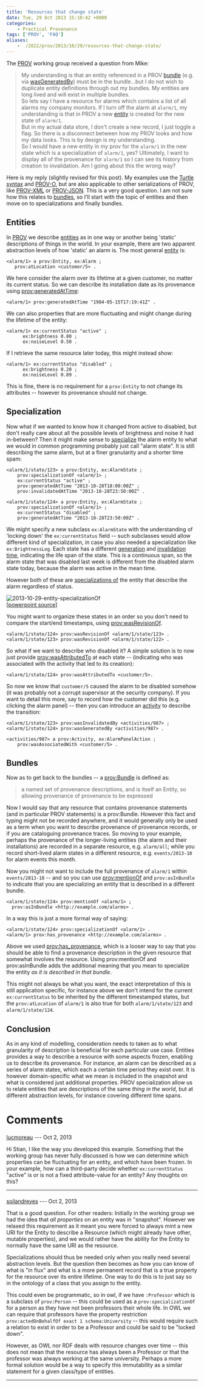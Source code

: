 ```yaml
---
title: 'Resources that change state'
date: Tue, 29 Oct 2013 15:10:42 +0000
categories:
    - Practical Provenance
tags: ['PROV', 'FAQ']
aliases:
    -  /2022/prov/2013/10/29/resources-that-change-state/
---
```


The [PROV](http://www.w3.org/TR/prov-overview/ "PROV overview") working group received a question from Mike:

> My understanding is that an entity referenced in a PROV [bundle](http://www.w3.org/TR/prov-dm/#component4 "bundle") (e.g. via [wasGeneratedBy](http://www.w3.org/TR/prov-dm/#term-Generation "generation")) must be in the bundle...but I do not wish to duplicate entity definitions through out my bundles. My entities are long lived and will exist in multiple bundles.   
> So lets say I have a resource for alarms which contains a list of all alarms my company monitors. If I turn off the alarm at `alarm/1`, my understanding is that in PROV a new [entity](http://www.w3.org/TR/prov-dm/#term-entity "entity") is created for the new state of `alarm/1`.   
> But in my actual data store, I don't create a new record, I just toggle a flag. So there is a disconnect between how my PROV looks and how my data looks. This is by design is my understanding.   
> So I would have a new entity in my prov for the `alarm/1` in the new state which is a specialization of `alarm/1`, yes? Ultimately, I want to display all of the provenance for `alarm/1` so I can see its history from creation to invalidation. Am I going about this the wrong way?

Here is my reply (slightly revised for this post). My examples use the [Turtle syntax](http://www.w3.org/TR/turtle/ "Turtle, Terse RDF Triple Language") and [PROV-O](http://www.w3.org/TR/prov-o/), but are also applicable to other serializations of PROV, like [PROV-XML](http://www.w3.org/TR/prov-xml/ "PROV-XML") or [PROV-JSON](http://provenance.ecs.soton.ac.uk/prov-json/). This is a very good question. I am not sure how this relates to [bundles](http://www.w3.org/TR/prov-dm/#component4 "bundles"), so I'll start with the topic of entities and then move on to specializations and finally bundles.

Entities
--------

In [PROV](http://www.w3.org/TR/prov-primer/ "PROV primer") we describe [entities](http://www.w3.org/TR/prov-dm/#term-entity "entity") as in one way or another being 'static' descriptions of things in the world. In your example, there are two apparent abstraction levels of how 'static' an alarm is. The most general [entity](http://www.w3.org/TR/prov-o/#Entity "prov:Entity") is: 

```turtle
<alarm/1> a prov:Entity, ex:Alarm ;
   prov:atLocation <customer/5> .
``` 

We here consider the alarm over its lifetime at a given customer, no matter its current status. So we can describe its installation date as its provenance using [prov:generatedAtTime](http://www.w3.org/TR/prov-o/#generatedAtTime "prov:generatedAtTime"): 

```turtle
<alarm/1> prov:generatedAtTime "1984-05-15T17:19:41Z" .
```

We can also properties that are more fluctuating and might change during the lifetime of the entity: 

```turtle
<alarm/1> ex:currentStatus "active" ;
      ex:brightness 0.80 ;
      ex:noiseLevel 0.50 .
``` 

If I retrieve the same resource later today, this might instead show: 

```turtle
<alarm/1> ex:currentStatus "disabled" ;
      ex:brightness 0.20 ;
      ex:noiseLevel 0.89 .
``` 

This is fine, there is no requirement for a `prov:Entity` to not change its attributes -- however its provenance should not change.

Specialization
--------------

Now what if we wanted to know how it changed from active to disabled, but don't really care about all the possible levels of brightness and noise it had in-between? Then it might make sense to [specialize](http://www.w3.org/TR/prov-dm/#component5 "PROV-DM: Alternate Entities") the alarm entity to what we would in common programming probably just call "alarm state". It is still describing the same alarm, but at a finer granularity and a shorter time spam: 

```turtle
<alarm/1/state/123> a prov:Entity, ex:AlarmState ;
    prov:specializationOf <alarm/1> ;
    ex:currentStatus "active" ;
    prov:generatedAtTime "2013-10-28T18:00:00Z" ;
    prov:invalidatedAtTime "2013-10-28T23:50:00Z" .

<alarm/1/state/124> a prov:Entity, ex:AlarmState ;
    prov:specializationOf <alarm/1> ;
    ex:currentStatus "disabled" ;
    prov:generatedAtTime "2013-10-28T23:50:00Z" .
```

We might specify a new subclass `ex:AlarmState` with the understanding of 'locking down' the `ex:currentStatus` field -- such subclasses would allow different kind of specialization, in case you also needed a specialization like `ex:BrightnessLog`. Each state has a different [generation](http://www.w3.org/TR/prov-o/#generatedAtTime "prov:generatedAtTime") and [invalidation time](http://www.w3.org/TR/prov-o/#invalidatedAtTime "prov:invalidatedAtTime"), indicating the life span of the state. This is a continuous span, so the alarm state that was disabled last week is different from the disabled alarm state today, because the alarm was active in the mean time. 

However both of these are [specializations of](http://www.w3.org/TR/prov-o/#specializationOf "prov:specializationOf") the entity that describe the alarm regardless of status. 

![2013-10-29-entity-specializationOf](2013-10-29-entity-specializationof.png)  
[[powerpoint source](2013-10-29-entity-specializationOf.pptx)]

You might want to organize these states in an order so you don't need to compare the start/end timestamps, using [prov:wasRevisionOf](http://www.w3.org/TR/prov-o/#wasRevisionOf "prov:wasRevisionOf"). 

```turtle
<alarm/1/state/124> prov:wasRevisionOf <alarm/1/state/123> .
<alarm/1/state/123> prov:wasRevisionOf <alarm/1/state/122> .
```

So what if we want to describe who disabled it? A simple solution is to now just provide [prov:wasAttributedTo](http://www.w3.org/TR/prov-o/#wasAttributedTo "prov:wasAttributedTo") at each state -- (indicating who was associated with the activity that led to its creation): 

```turtle
<alarm/1/state/124> prov:wasAttributedTo <customer/5>.
```

So now we know that `customer/5` caused the alarm to be disabled somehow (it was probably not a corrupt supervisor at the security company). If you want to detail this more, say to record how the customer did this (e.g. clicking the alarm panel) -- then you can introduce an [activity](http://www.w3.org/TR/prov-o/#Activity "prov:Activity") to describe the transition: 

```turtle
<alarm/1/state/123> prov:wasInvalidatedBy <activities/987> ;
<alarm/1/state/124> prov:wasGeneratedBy <activities/987> .

<activities/987> a prov:Activity, ex:AlarmPanelAction ;
    prov:wasAssociatedWith <customer/5> .
```

Bundles
-------

Now as to get back to the bundles -- a [prov:Bundle](http://www.w3.org/TR/prov-o/#Bundle "prov:Bundle") is defined as:

> a named set of provenance descriptions, and is itself an Entity, so allowing provenance of provenance to be expressed

Now I would say that any resource that contains provenance statements (and in particular PROV statements) is a prov:Bundle. However this fact and typing might not be recorded anywhere, and it would generally only be used as a term when you want to describe provenance of provenance records, or if you are cataloguing provenance traces. So moving to your example, perhaps the provenance of the longer-living entities (the alarm and their installations) are recorded in a separate resource, e.g. `alarm/all`; while you record short-lived alarm states in a different resource, e.g. `events/2013-10` for alarm events this month. 

Now you might not want to include the full provenance of `alarm/1` within `events/2013-10` -- and so you can use [prov:mentionOf](http://www.w3.org/TR/prov-links/ "PROV: Linking Across Provenance Bundles") and `prov:asInBundle` to indicate that you are specializing an entity that is described in a different bundle. 

```turtle
<alarm/1/state/124> prov:mentionOf <alarm/1> ;
  prov:asInBundle <http://example.com/alarms> .
``` 

In a way this is just a more formal way of saying: 

```turtle
<alarm/1/state/124> prov:specializationOf <alarm/1> .
<alarm/1> prov:has_provenance <http://example.com/alarms> .
```

Above we used [prov:has\_provenance](http://www.w3.org/TR/prov-aq/ "PROV-AQ: Provenance Access and Query"), which is a looser way to say that you should be able to find a provenance description in the given resource that somewhat involves the resource. Using prov:mentionOf and prov:asInBundle adds the additional meaning that you mean to specialize the entity _as it is described in that bundle_. 

This might not always be what you want, the exact interpretation of this is still application specific, for instance above we don't intend for the current `ex:currentStatus` to be inherited by the different timestamped states, but the `prov:atLocation` of `alarm/1` is also true for both `alarm/1/state/123` and `alarm/1/state/124`.

Conclusion
----------

As in any kind of modelling, consideration needs to taken as to what granularity of description is beneficial for each particular use case. Entities provides a way to describe a resource with some aspects frozen, enabling us to describe its provenance. For instance, an alarm can be described as a series of alarm states, which each a certain time period they exist over. It is however domain-specific what we mean is included in the snapshot and what is considered just additional properties. PROV specialization allow us to relate entities that are descriptions of the same _thing in the world_, but at different abstraction levels, for instance covering different time spans.

# Comments

#### 
[lucmoreau](http://lucmoreau.wordpress.com "l.moreau@ecs.soton.ac.uk") --- <time datetime="2013-10-29 15:52:02">Oct 2, 2013</time>

Hi Stian, I like the way you developed this example. Something that the working group has never fully discussed is how we can determine which properties can be fluctuating for an entity, and which have been frozen. In your example, how can a third-party decide whether `ex:currentStatus` "active" is or is not a fixed attribute-value for an entity? Any thoughts on this?
<hr />

#### 
[soilandreyes](http://soiland-reyes.com/stian/work/ "soiland-reyes@cs.manchester.ac.uk") --- <time datetime="2013-10-29 17:16:37">Oct 2, 2013</time>

That is a good question. For other readers: Initially in the working group we had the idea that _all properties_ on an entity was in "snapshot". However we relaxed this requirement as it meant you were forced to always mint a new URI for the Entity to describe a Resource (which might already have other, mutable properties), and we would rather have the ability for the Entity to normally have the same URI as the resource. 

Specializations should thus be needed only when you really need several abstraction levels. But the question then becomes as how you can know of what is "in flux" and what is a more permanent record that is a true property for the resource over its entire lifetime. One way to do this is to just say so in the ontology of a class that you assign to the entity. 

This could even be programmatic, so in owl, if we have `:Professor` which is a subclass of `prov:Person` -- this could be used as a `prov:specializationOf` for a person as they have not been professors their whole life. In OWL we can require that professors have the property restriction `prov:actedOnBehalfOf exact 1 schema:University` -- this would require such a relation to exist in order to be a Professor and could be said to be "locked down". 

However, as OWL nor RDF deals with resource changes over time -- this does not mean that the resource has always been a Professor or that the professor was always working at the same university. Perhaps a more formal solution would be a way to specify this immutability as a similar statement for a given class/type of entities.
<hr />

